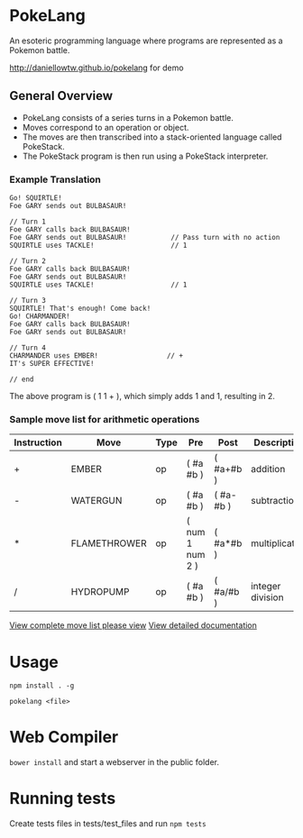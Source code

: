 # PokeLang
An esoteric programming language where programs are represented as a Pokemon
battle.

http://daniellowtw.github.io/pokelang for demo

## General Overview

- PokeLang consists of a series turns in a Pokemon battle.
- Moves correspond to an operation or object.
- The moves are then transcribed into a stack-oriented language called PokeStack.
- The PokeStack program is then run using a PokeStack interpreter.

### Example Translation

    Go! SQUIRTLE!
    Foe GARY sends out BULBASAUR!
    
    // Turn 1
    Foe GARY calls back BULBASAUR!
    Foe GARY sends out BULBASAUR!           // Pass turn with no action
    SQUIRTLE uses TACKLE!                   // 1
    
    // Turn 2
    Foe GARY calls back BULBASAUR!
    Foe GARY sends out BULBASAUR!           
    SQUIRTLE uses TACKLE!                   // 1
    
    // Turn 3
    SQUIRTLE! That's enough! Come back!
    Go! CHARMANDER!                         
    Foe GARY calls back BULBASAUR!
    Foe GARY sends out BULBASAUR!           
    
    // Turn 4
    CHARMANDER uses EMBER!                 // +
    IT's SUPER EFFECTIVE!
    
    // end

The above program is ( 1 1 + ), which simply adds 1 and 1, resulting in 2.



### Sample move list for arithmetic operations

| Instruction | Move         | Type | Pre             | Post      | Description      |
| ---         | ---          | ---  | ---             | ---       | ---              |
| +           | EMBER        | op   | ( #a #b )       | ( #a+#b ) | addition         |
| -           | WATERGUN     | op   | ( #a #b )       | ( #a-#b ) | subtraction      |
| *           | FLAMETHROWER | op   | ( num 1 num 2 ) | ( #a*#b ) | multiplication   |
| /           | HYDROPUMP    | op   | ( #a #b )       | ( #a/#b ) | integer division |

[View complete move list please view][1]
[View detailed documentation][2]


Usage
========
`npm install . -g`

`pokelang <file>`



Web Compiler 
========

`bower install` and start a webserver in the public folder.

Running tests
========

Create tests files in tests/test_files and run `npm tests`



[1]: docs/move_list.md
[2]: docs/documentation.md